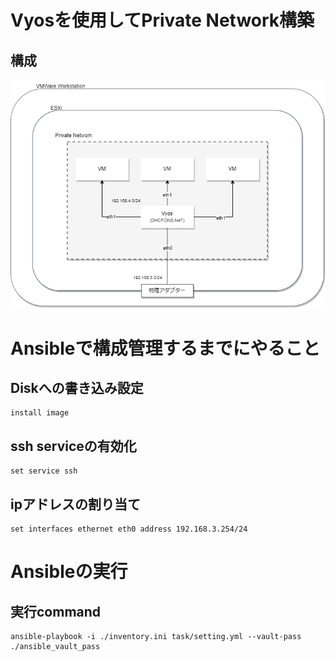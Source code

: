 # Vyosを使用してPrivate Network構築

## 構成
![](./private_network.drawio.png)

# Ansibleで構成管理するまでにやること
## Diskへの書き込み設定
```
install image
```

## ssh serviceの有効化
```
set service ssh
```

## ipアドレスの割り当て
```
set interfaces ethernet eth0 address 192.168.3.254/24
```

# Ansibleの実行
## 実行command
```
ansible-playbook -i ./inventory.ini task/setting.yml --vault-pass ./ansible_vault_pass
```
